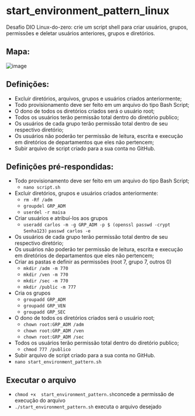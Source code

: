 # start_environment_pattern_linux
Desafio DIO Linux-do-zero: crie um script shell para criar usuários, grupos, permissões e deletar usuários anteriores, grupos e diretórios.

## Mapa: 
![image](https://user-images.githubusercontent.com/33848415/217080927-3104ee8d-a709-4f1e-9a52-6af8a356b272.png)

## Definições:
- Excluir diretórios, arquivos, grupos e usuários criados anteriormente;
- Todo provisionamento deve ser feito em um arquivo do tipo Bash Script;
- O dono de todos os diretórios criados será o usuário root;
- Todos os usuários terão permissão total dentro do diretório publico;
- Os usuários de cada grupo terão permissão total dentro de seu respectivo diretório;
- Os usuários não poderão ter permissão de leitura, escrita e execução em diretórios de departamentos que eles não pertencem;
- Subir arquivo de script criado para a sua conta no GitHub.

## Definições pré-respondidas:

- Todo provisionamento deve ser feito em um arquivo do tipo Bash Script;
    - `nano script.sh`
- Excluir diretórios, grupos e usuários criados anteriormente:
    - `rm -Rf /adm`
    - `groupdel GRP_ADM`
    - `userdel -r maisa`
- Criar usuários e atribuí-los aos grupos
    - `useradd carlos -m -g GRP_ADM -p $ (openssl passwd -crypt Senha123)`
    `passwd carlos -e`
- Os usuários de cada grupo terão permissão total dentro de seu respectivo diretório;
- Os usuários não poderão ter permissão de leitura, escrita e execução em diretórios de departamentos que eles não pertencem;
- Criar as pastas e definir as permissões (root 7, grupo 7, outros 0)
    - `mkdir /adm -m 770`
    - `mkdir /ven -m 770`
    - `mkdir /sec -m 770`
    - `mkdir /public -m 777`
- Cria os grupos
    - `groupadd GRP_ADM`
    - `groupadd GRP_VEN`
    - `groupadd GRP_SEC`
- O dono de todos os diretórios criados será o usuário root;
    - `chown root:GRP_ADM /adm`
    - `chown root:GRP_ADM /ven`
    - `chown root:GRP_ADM /sec`
- Todos os usuários terão permissão total dentro do diretório publico;
    - `chmod 777 /publico`
- Subir arquivo de script criado para a sua conta no GitHub.
- `nano start_environment_pattern.sh`

## Executar o arquivo
- `chmod +x  start_environment_pattern.sh`concede a permissão de execução do arquivo
- `./start_environment_pattern.sh` executa o arquivo desejado

